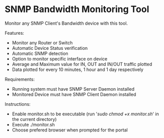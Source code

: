 SNMP Bandwidth Monitoring Tool
==============================

Monitor any SNMP Client's Bandwidth device with this tool. 

Features:

* Monitor any Router or Switch
* Automatic Device Status verification
* Automatic SNMP detection
* Option to monitor specific interface on device
* Average and Maximum value for IN, OUT and IN/OUT traffic plotted
* Data plotted for every 10 minutes, 1 hour and 1 day respectively

Requirements:

* Running system must have SNMP Server Daemon installed
* Monitored Device must have SNMP Client Daemon installed

Instructions:

* Enable monitor.sh to be executable 
  (run '*sudo chmod +x monitor.sh*' in the current directory)
* Execute ./monitor.sh
* Choose prefered browser when prompted for the portal



